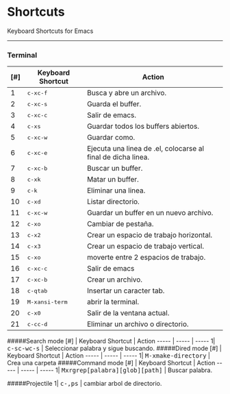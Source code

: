 **Shortcuts**
==============
Keyboard Shortcuts for Emacs

----------

### **Terminal**

[#] | Keyboard Shortcut | Action
----- | ----- | -----
1| <kbd>c-x</kbd><kbd>c-f</kbd> | Busca y abre un archivo.
2| <kbd>c-x</kbd><kbd>c-s</kbd> | Guarda el buffer.
3| <kbd>c-x</kbd><kbd>c-c</kbd> | Salir de emacs.
4| <kbd>c-x</kbd><kbd>s</kbd> | Guardar todos los buffers abiertos.
5| <kbd>c-x</kbd><kbd>c-w</kbd> | Guardar como.
6| <kbd>c-x</kbd><kbd>c-e</kbd> | Ejecuta una linea de .el, colocarse al final de dicha linea.
7| <kbd>c-x</kbd><kbd>c-b</kbd> | Buscar un buffer.
8| <kbd>c-x</kbd><kbd>k</kbd> | Matar un buffer.
9| <kbd>c-k</kbd> | Eliminar una linea.
10| <kbd>c-x</kbd><kbd>d</kbd> | Listar directorio.
11| <kbd>c-x</kbd><kbd>c-w</kbd> | Guardar un buffer en un nuevo archivo.
12| <kbd>c-x</kbd><kbd>o</kbd> | Cambiar de pestaña.
13| <kbd>c-x</kbd><kbd>2</kbd> | Crear un espacio de trabajo horizontal.
14| <kbd>c-x</kbd><kbd>3</kbd> | Crear un espacio de trabajo vertical.
15| <kbd>c-x</kbd><kbd>o</kbd> | moverte entre 2 espacios de trabajo.
16| <kbd>c-x</kbd><kbd>c-c</kbd> | Salir de emacs
17| <kbd>c-x</kbd><kbd>c-b</kbd> | Crear un archivo.
18| <kbd>c-q</kbd><kbd>tab</kbd> | Insertar un caracter tab.
19| <kbd>M-x</kbd><kbd>ansi-term</kbd> | abrir la terminal.
20| <kbd>c-x</kbd><kbd>0</kbd> | Salir de la ventana actual.
21| <kbd>c-c</kbd><kbd>c-d</kbd> | Eliminar un archivo o directorio.
#####Search mode
[#] | Keyboard Shortcut | Action
----- | ----- | -----
1| <kbd>c-s</kbd><kbd>c-w</kbd><kbd>c-s</kbd> | Seleccionar palabra y sigue buscando.
#####Dired mode
[#] | Keyboard Shortcut | Action
----- | ----- | -----
1| <kbd>M-x</kbd><kbd>make-directory</kbd> | Crea una carpeta
#####Command mode
[#] | Keyboard Shortcut | Action
----- | ----- | -----
1| <kbd>M</kbd><kbd>x</kbd><kbd>rgrep</kbd><kbd>[palabra]</kbd><kbd>[glob]</kbd><kbd>[path]</kbd> | Buscar palabra.

#####Projectile
1| <kbd>c-,</kbd><kbd>p</kbd><kbd>s</kbd> | cambiar arbol de directorio.
